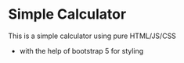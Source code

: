 # Simple Calculator

This is a simple calculator using pure HTML/JS/CSS
- with the help of bootstrap 5 for styling